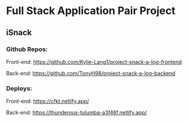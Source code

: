 # Full Stack Application Pair Project

## iSnack

### Github Repos:
Front-end: https://github.com/Kylie-Lang1/project-snack-a-log-frontend

Back-end: https://github.com/TonyH98/project-snack-a-log-backend

### Deploys:
Front-end: https://cfkt.netlify.app/

Back-end: https://thunderous-tulumba-a3f46f.netlify.app/ 
